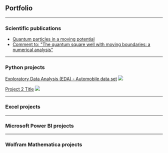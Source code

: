 ## Portfolio

---


### Scientific publications

- [Quantum particles in a moving potential](https://iopscience.iop.org/article/10.1088/1402-4896/ab80e6/meta)
- [Comment to: "The quantum square well with moving boundaries: a numerical analysis"](https://arxiv.org/abs/1810.11350)

---

### Python projects

[Exploratory Data Analysis (EDA) - Automobile data set](https://github.com/MiguelAhumada/MiguelAhumada.github.io/blob/main/Automobile%20project.ipynb)
<img src="images/dummy_thumbnail.jpg?raw=true"/>


[Project 2 Title](/pdf/sample_presentation.pdf)
<img src="images/dummy_thumbnail.jpg?raw=true"/>

---

### Excel projects



---

### Microsoft Power BI projects


---

### Wolfram Mathematica projects
